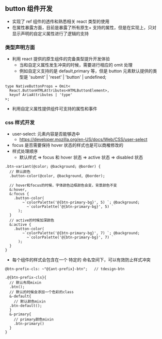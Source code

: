 ## button 组件开发

- 实现了 ref 组件的透传和熟悉相关 react 类型的使用
- 在属性暴露方面，目前是暴露了所有原生+ 支持的属性，但是在实现上，只对显示声明的自定义属性进行了逻辑的支持

### 类型声明方面

- 利用 react 提供的原生组件的完备类型提升开发体验
  - 当和自定义属性发生冲突的时候，需要进行相应的 omit 处理
  - 例如自定义支持的是 default,primary 等，但是 button 元素默认提供的类型是 'submit' | 'reset' | 'button' | undefined;

```
type NativeButtonProps = Omit<
  React.ButtonHTMLAttributes<HTMLButtonElement>,
  keyof AriaAttributes | 'type'
>;
```

- 利用自定义属性提供组件可支持的属性和事件

### css 样式开发

- user-select: 元素内容是否能够选中
  - https://developer.mozilla.org/en-US/docs/Web/CSS/user-select
- focus 是否需要保持 hover 状态的样式也是可以商榷修改的
- 样式处理顺序
  - 默认样式 => focus 和 hover 状态 => active 状态 => disabled 状态

```less
.btn-variant(@color; @background; @border) {
  // 默认颜色
  .button-color(@color, @background, @border);

  // hover和focus的时候，字体颜色边框颜色会变，背景颜色不变
  &:hover,
  &:focus {
    .button-color(
        ~`colorPalette('@{btn-primary-bg}', 5) `; @background;
          ~`colorPalette('@{btn-primary-bg}', 5) `
      );
  }
  // active的时候加深颜色
  &:active {
    .button-color(
        ~`colorPalette('@{btn-primary-bg}', 7) `; @background;
          ~`colorPalette('@{btn-primary-bg}', 7) `
      );
  }
}
```

- 每个组件的样式会包含在一个 特定的 命名空间下，可以有效防止样式冲突

```less
@btn-prefix-cls: ~"@{ant-prefix}-btn";   // tdesign-btn

.@{btn-prefix-cls}{
  // 默认布局mixin
  .btn();
  // 默认的时候会添加一个色彩的class
  &-default{
    // 默认颜色mixin
  .btn-default();
  }
  &-primary{
    // primary颜色mixin
    .btn-primary()
  }
}
```
